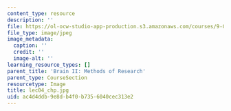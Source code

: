 ```yaml
---
content_type: resource
description: ''
file: https://ol-ocw-studio-app-production.s3.amazonaws.com/courses/9-00sc-introduction-to-psychology-fall-2011/ac4d4ddb9e8db4f0b7356040cec313e2_lec04_chp.jpg
file_type: image/jpeg
image_metadata:
  caption: ''
  credit: ''
  image-alt: ''
learning_resource_types: []
parent_title: 'Brain II: Methods of Research'
parent_type: CourseSection
resourcetype: Image
title: lec04_chp.jpg
uid: ac4d4ddb-9e8d-b4f0-b735-6040cec313e2
---
```

